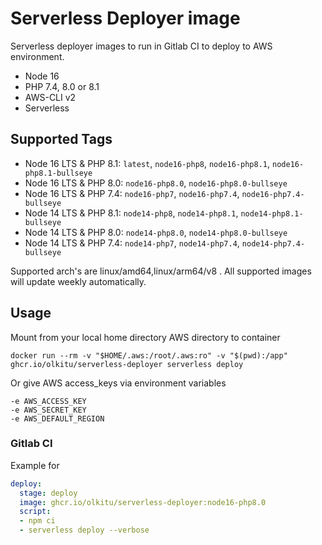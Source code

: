 # Serverless Deployer image

Serverless deployer images to run in Gitlab CI to deploy to AWS environment.

* Node 16
* PHP 7.4, 8.0 or 8.1
* AWS-CLI v2
* Serverless

## Supported Tags

* Node 16 LTS & PHP 8.1: `latest`, `node16-php8`, `node16-php8.1`, `node16-php8.1-bullseye`
* Node 16 LTS & PHP 8.0: `node16-php8.0`, `node16-php8.0-bullseye`
* Node 16 LTS & PHP 7.4: `node16-php7`, `node16-php7.4`, `node16-php7.4-bullseye`
* Node 14 LTS & PHP 8.1: `node14-php8`, `node14-php8.1`, `node14-php8.1-bullseye`
* Node 14 LTS & PHP 8.0: `node14-php8.0`, `node14-php8.0-bullseye`
* Node 14 LTS & PHP 7.4: `node14-php7`, `node14-php7.4`, `node14-php7.4-bullseye`

Supported arch's are linux/amd64,linux/arm64/v8 . All supported images will update weekly automatically.

## Usage

Mount from your local home directory AWS directory to container

```
docker run --rm -v "$HOME/.aws:/root/.aws:ro" -v "$(pwd):/app" ghcr.io/olkitu/serverless-deployer serverless deploy
```

Or give AWS access_keys via environment variables

```
-e AWS_ACCESS_KEY
-e AWS_SECRET_KEY
-e AWS_DEFAULT_REGION
```

### Gitlab CI

Example for

```yaml
deploy:
  stage: deploy
  image: ghcr.io/olkitu/serverless-deployer:node16-php8.0
  script:
  - npm ci
  - serverless deploy --verbose
```